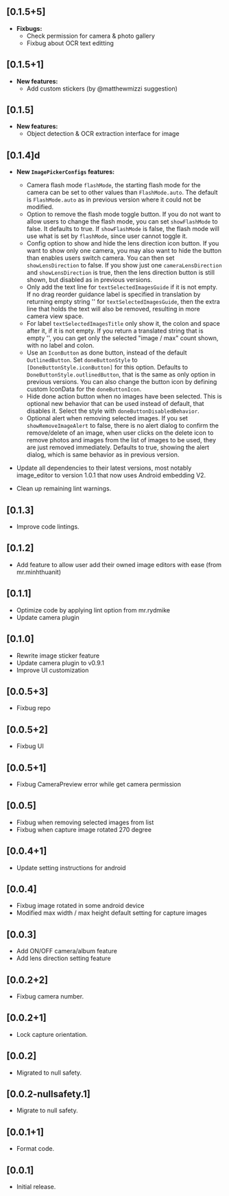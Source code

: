 ## [0.1.5+5]

* **Fixbugs:**
  * Check permission for camera & photo gallery
  * Fixbug about OCR text editting

## [0.1.5+1]

* **New features:**
  * Add custom stickers (by @matthewmizzi suggestion)

## [0.1.5]

* **New features:**
  * Object detection & OCR extraction interface for image

## [0.1.4]d

* **New `ImagePickerConfigs` features:**
  * Camera flash mode `flashMode`, the starting flash mode for the camera
    can be set to other values than `FlashMode.auto`. The default is 
    `FlashMode.auto` as in previous version where it could not be modified. 
  * Option to remove the flash mode toggle button. If you do not want to
    allow users to change the flash mode, you can set `showFlashMode` to false.
    It defaults to true. If `showFlashMode` is false, the flash mode will use
    what is set by `flashMode`, since user cannot toggle it.
  * Config option to show and hide the lens direction icon button.
    If you want to show only one camera, you may also want to hide the
    button than enables users switch camera. You can then set 
    `showLensDirection` to false. If you show just one `cameraLensDirection` and 
    `showLensDirection` is true, then the lens direction button is still 
    shown, but disabled as in previous versions.
  * Only add the text line for `textSelectedImagesGuide` if it is not empty.
    If no drag reorder guidance label is specified in translation by returning
    empty string '' for `textSelectedImagesGuide`, then the extra line that 
    holds the text will also be removed, resulting in more camera view space.
  * For label `textSelectedImagesTitle` only show it, the colon and space 
    after it, if it is not empty. If you return a translated string that is 
    empty '', you can get only the selected "image / max" count shown, with no
    label and colon.
  * Use an `IconButton` as done button, instead of the default `OutlinedButton`.
    Set `doneButtonStyle` to `[DoneButtonStyle.iconButton]` for this option.
    Defaults to `DoneButtonStyle.outlinedButton`, that is the same as only 
    option in previous versions. You can also change the button icon by
    defining custom IconData for the `doneButtonIcon`.
  * Hide done action button when no images have been selected. This is optional
    new behavior that can be used instead of default, that disables it.
    Select the style with `doneButtonDisabledBehavior`.
  * Optional alert when removing selected images. If you set 
    `showRemoveImageAlert` to false, there is no alert dialog to confirm the 
    remove/delete of an image, when user clicks on the delete icon to 
    remove photos and images from the list of images to be used, they are 
    just removed immediately. Defaults to true, showing the alert dialog, 
    which is same behavior as in previous version.
   
* Update all dependencies to their latest versions, most notably image_editor to 
  version 1.0.1 that now uses Android embedding V2.
* Clean up remaining lint warnings. 

## [0.1.3]

* Improve code lintings.

## [0.1.2]

* Add feature to allow user add their owned image editors with ease (from mr.minhthuanit)

## [0.1.1]

* Optimize code by applying lint option from mr.rydmike
* Update camera plugin

## [0.1.0]

* Rewrite image sticker feature
* Update camera plugin to v0.9.1
* Improve UI customization

## [0.0.5+3]

* Fixbug repo

## [0.0.5+2]

* Fixbug UI

## [0.0.5+1]

* Fixbug CameraPreview error while get camera permission

## [0.0.5]

* Fixbug when removing selected images from list
* Fixbug when capture image rotated 270 degree

## [0.0.4+1]

* Update setting instructions for android

## [0.0.4]

* Fixbug image rotated in some android device
* Modified max width / max height default setting for capture images

## [0.0.3]

* Add ON/OFF camera/album feature
* Add lens direction setting feature

## [0.0.2+2]

* Fixbug camera number.

## [0.0.2+1]

* Lock capture orientation.

## [0.0.2]

* Migrated to null safety.

## [0.0.2-nullsafety.1]

* Migrate to null safety.

## [0.0.1+1]

* Format code.

## [0.0.1]

* Initial release.
